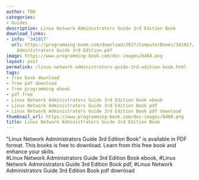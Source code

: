 ```yaml
---
author: TBD
categories:
- Guides
description: Linux Network Administrators Guide 3rd Edition Book
download_links:
- info: '341017'
  url: https://programming-book.com/download/2017/ComputerBooks/341017/Linux Network
    Administrators Guide 3rd Edition.pdf
image: https://www.programming-book.com/doc-images/8468.png
layout: post
permalink: /linux-network-administrators-guide-3rd-edition-book.html
tags:
- free book download
- free pdf download
- free programming ebook
- pdf free
- Linux Network Administrators Guide 3rd Edition Book ebook
- Linux Network Administrators Guide 3rd Edition Book pdf
- Linux Network Administrators Guide 3rd Edition Book pdf download
thumbnail_url: https://www.programming-book.com/doc-images/8468.png
title: Linux Network Administrators Guide 3rd Edition Book
---
```


 
<div class="item-desc text-justify">
  "Linux Network Administrators Guide 3rd Edition Book" is available in PDF format. This books is free to download. Learn from this free book and enhance your skills.
  <br>
  #Linux Network Administrators Guide 3rd Edition Book ebook, #Linux Network Administrators Guide 3rd Edition Book pdf, #Linux Network Administrators Guide 3rd Edition Book pdf download
</div>